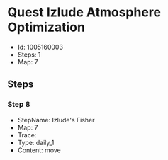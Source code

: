 # Quest Izlude Atmosphere Optimization

- Id: 1005160003
- Steps: 1
- Map: 7

## Steps

### Step 8
- StepName:  Izlude's Fisher
- Map:  7
- Trace:  
- Type:  daily_1
- Content:  move



